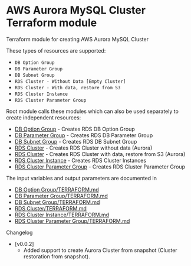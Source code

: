 AWS Aurora MySQL Cluster Terraform module
===========

Terraform module for creating AWS Aurora MySQL Cluster

These types of resources are supported:
- `DB Option Group`
- `DB Parameter Group`
- `DB Subnet Group`
- `RDS Cluster - Without Data [Empty Cluster]`
- `RDS Cluster - With data, restore from S3`
- `RDS Cluster Instance`
- `RDS Cluster Parameter Group`

Root module calls these modules which can also be used separately to create independent resources:
* [DB Option Group](https://github.com/sanjeet-deshpande/tf-aws-aurora/tree/master/db_option_group) - Creates RDS DB Option Group
* [DB Parameter Group](https://github.com/sanjeet-deshpande/tf-aws-aurora/tree/master/db_parameter_group) - Creates RDS DB Parameter Group
* [DB Subnet Group](https://github.com/sanjeet-deshpande/tf-aws-aurora/tree/master/db_subnet_group) - Creates RDS DB Subnet Group
* [RDS Cluster](https://github.com/sanjeet-deshpande/tf-aws-aurora/tree/master/rds_cluster) - Creates RDS Cluster without data (Aurora)
* [RDS Cluster](https://github.com/sanjeet-deshpande/tf-aws-aurora/tree/master/rds_cluster_restore_data_from_s3) - Creates RDS Cluster with data, restore from S3 (Aurora)
* [RDS Cluster Instance](https://github.com/sanjeet-deshpande/tf-aws-aurora/tree/master/rds_cluster_instance) - Creates RDS Cluster Instances
* [RDS Cluster Parameter Group](https://github.com/sanjeet-deshpande/tf-aws-aurora/tree/master/rds_cluster_parameter_group) - Creates RDS Cluster Parameter Group

The input variables and output parameters are documented in
* [DB Option Group/TERRAFORM.md](https://github.com/sanjeet-deshpande/tf-aws-aurora/blob/master/db_option_group/TERRAFORM.md)
* [DB Parameter Group/TERRAFORM.md](https://github.com/sanjeet-deshpande/tf-aws-aurora/blob/master/db_parameter_group/TERRAFORM.md)
* [DB Subnet Group/TERRAFORM.md](https://github.com/sanjeet-deshpande/tf-aws-aurora/blob/master/db_subnet_group/TERRAFORM.md)
* [RDS Cluster/TERRAFORM.md](https://github.com/sanjeet-deshpande/tf-aws-aurora/blob/master/rds_cluster/TERRAFORM.md)
* [RDS Cluster Instance/TERRAFORM.md](https://github.com/sanjeet-deshpande/tf-aws-aurora/blob/master/rds_cluster_instance/TERRAFORM.md)
* [RDS Cluster Parameter Group/TERRAFORM.md](https://github.com/sanjeet-deshpande/tf-aws-aurora/blob/master/rds_cluster_parameter_group/TERRAFORM.md)

Changelog

- [v0.0.2] 
   - Added support to create Aurora Cluster from snapshot (Cluster restoration from snapshot).

